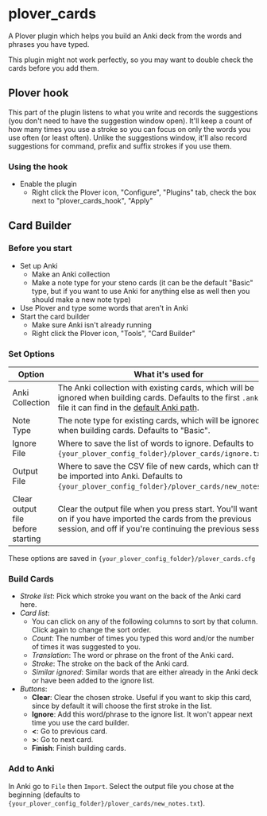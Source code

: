 # plover_cards

A Plover plugin which helps you build an Anki deck from the words and phrases you have typed.

This plugin might not work perfectly, so you may want to double check the cards before you add them.

## Plover hook

This part of the plugin listens to what you write and records the suggestions (you don't need to have the suggestion window open). It'll keep a count of how many times you use a stroke so you can focus on only the words you use often (or least often). Unlike the suggestions window, it'll also record suggestions for command, prefix and suffix strokes if you use them.

### Using the hook

- Enable the plugin
  - Right click the Plover icon, "Configure", "Plugins" tab, check the box next to "plover_cards_hook", "Apply"

## Card Builder

### Before you start
- Set up Anki
  - Make an Anki collection
  - Make a note type for your steno cards (it can be the default "Basic" type, but if you want to use Anki for anything else as well then you should make a new note type)
- Use Plover and type some words that aren't in Anki
- Start the card builder
  - Make sure Anki isn't already running
  - Right click the Plover icon, "Tools", "Card Builder"

### Set Options

| Option                            | What it's used for                                                                                                                                                                                                  |
| --------------------------------- | ------------------------------------------------------------------------------------------------------------------------------------------------------------------------------------------------------------------- |
| Anki Collection                   | The Anki collection with existing cards, which will be ignored when building cards. Defaults to the first `.anki2` file it can find in the [default Anki  path](https://apps.ankiweb.net/docs/manual20.html#files). |
| Note Type                         | The note type for existing cards, which will be ignored when building cards. Defaults to "Basic".                                                                                                                   |
| Ignore File                       | Where to save the list of words to ignore. Defaults to `{your_plover_config_folder}/plover_cards/ignore.txt`.                                                                                                       |
| Output File                       | Where to save the CSV file of new cards, which can then be imported into Anki. Defaults to `{your_plover_config_folder}/plover_cards/new_notes.txt`.                                                                |
| Clear output file before starting | Clear the output file when you press start. You'll want this on if you have imported the cards from the previous session, and off if you're continuing the previous session.                                        |

These options are saved in `{your_plover_config_folder}/plover_cards.cfg`

### Build Cards

- *Stroke list*: Pick which stroke you want on the back of the Anki card here.
- *Card list*:
  - You can click on any of the following columns to sort by that column. Click again to change the sort order.
  - *Count*: The number of times you typed this word and/or the number of times it was suggested to you.
  - *Translation*: The word or phrase on the front of the Anki card.
  - *Stroke*: The stroke on the back of the Anki card.
  - *Similar ignored*: Similar words that are either already in the Anki deck or have been added to the ignore list.
- *Buttons*:
  - **Clear**: Clear the chosen stroke. Useful if you want to skip this card, since by default it will choose the first stroke in the list.
  - **Ignore**: Add this word/phrase to the ignore list. It won't appear next time you use the card builder.
  - **<**: Go to previous card.
  - **>**: Go to next card.
  - **Finish**: Finish building cards.

### Add to Anki

In Anki go to `File` then `Import`. Select the output file you chose at the beginning (defaults to `{your_plover_config_folder}/plover_cards/new_notes.txt`).
